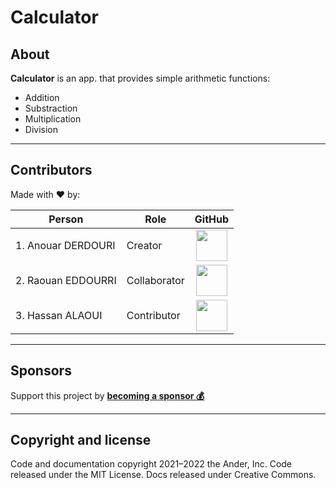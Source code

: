 # Calculator

## About

**Calculator** is an app. that provides simple arithmetic functions:

* Addition
* Substraction
* Multiplication
* Division

***

## Contributors

Made with :heart: by:


| Person             | Role         |                                                                 GitHub                                                                 |
| -------------------- | -------------- | :--------------------------------------------------------------------------------------------------------------------------------------: |
| 1. Anouar DERDOURI | Creator      | [<img src="https://avatars.githubusercontent.com/u/118266778?v=4" style="width:50px">](https://github.com/anouar-derdouri-development) |
| 2. Raouan EDDOURRI | Collaborator | [<img src="https://avatars.githubusercontent.com/u/118313410?v=4" style="width:50px">](https://github.com/raouan-eddourri-development) |
| 3. Hassan ALAOUI   | Contributor  |  [<img src="https://avatars.githubusercontent.com/u/120211861?v=4" style="width:50px">](https://github.com/i-am-a-software-developer)  |

***

## Sponsors

Support this project by **[becoming a sponsor :moneybag: ](https://opencollective.com/)**

***

## Copyright and license

Code and documentation copyright 2021–2022 the Ander, Inc. Code released under the MIT License. Docs released under Creative Commons.

